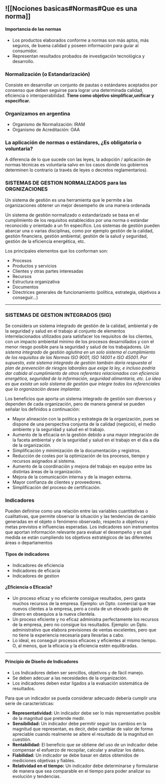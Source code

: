 
## ![[Nociones basicas#Normas#Que es una norma]]

#### Importancia de las normas
- Los productos elaborados conforme a normas son más aptos, más seguros, de buena calidad y poseen información para guiar al consumidor.
- Representan resultados probados de investigación tecnológica y desarrollo.

### Normalización (o Estandarización)
Consiste en desarrollar un conjunto de pautas o estándares aceptados por consenso que deben seguirse para lograr una determinada calidad, eficiencia o interoperabilidad. 
**Tiene como objetivo simplificar,unificar y especificar.**


### Organizamos en argentina
- Organismo de Normalización: IRAM
- Organismo de Acreditación: OAA

### La aplicación de normas o estándares, ¿Es obligatoria o voluntaria?
A diferencia de lo que sucede con las leyes, la adopción / aplicación de normas técnicas es voluntaria salvo en los casos donde los gobiernos determinen lo contrario (a través de leyes o decretos reglamentarios).

### SISTEMAS DE GESTION NORMALIZADOS para las ORGNIZACIONES 
Un sistema de gestión es una herramienta que le permite a las organizaciones obtener un mejor desempeño de una manera ordenada
<!--ID: 1688131887977-->


Un sistema de gestión normalizado o estandarizado se basa en el cumplimiento de los requisitos establecidos por una norma o estándar reconocido y orientado a un fin específico. Los sistemas de gestión pueden abarcar una o varias disciplinas, como por ejemplo gestión de la calidad, gestión financiera, gestión ambiental, gestión de la salud y seguridad, gestión de la eficiencia energética, etc.

Los principales elementos que los conforman son:
- Procesos
- Productos y servicios
- Clientes y otras partes interesadas
- Recursos
- Estructura organizativa
- Documentos
- Directrices generales de funcionamiento (política, estrategia, objetivos a conseguir…)
---
### SISTEMAS DE GESTION INTEGRADOS (SIG) 
Se considera un sistema integrado de gestión de la calidad, ambiental y de la seguridad y salud en el trabajo al conjunto de elementos interrelacionados utilizados para satisfacer los requisitos de los clientes, con un impacto ambiental mínimo de los procesos desarrollados y con el menor riesgo posible para la seguridad y salud de los trabajadores.
*Un sistema integrado de gestión aglutina en un solo sistema el cumplimiento de los requisitos de las Normas ISO 9001, ISO 14001 e ISO 45001. Por supuesto, este sistema integrado de gestión también daría respuesta al plan de prevención de riesgos laborales que exige la ley, e incluso podría dar cabida al cumplimiento de otros referentes relacionados con eficiencia energética, seguridad de la información, seguridad alimentaria, etc. La idea es que exista un solo sistema de gestión que integre todos los referenciales que la organización desee implantar.*
<!--ID: 1688131887985-->


Los beneficios que aporta un sistema integrado de gestión son diversos y dependen de cada organización, pero de manera general se pueden señalar los definidos a continuación:
- Mayor alineación con la política y estrategia de la organización, pues se dispone de una perspectiva conjunta de la calidad (negocio), el medio ambiente y la seguridad y salud en el trabajo.
- Aumento de la eficacia en la gestión debido a una mayor integración de la faceta ambiental y de la seguridad y salud en el trabajo en el día a día de la organización.
- Simplificación y minimización de la documentación y registros.
- Reducción de costes por la optimización de los procesos, tiempo y recursos asignados al sistema.
- Aumento de la coordinación y mejora del trabajo en equipo entre las distintas áreas de la organización.
- Mejora de la comunicación interna y de la imagen externa.
- Mayor confianza de clientes y proveedores.
- Simplificación del proceso de certificación.

### Indicadores
Pueden definirse como una relación entre las variables cuantitativas o cualitativas, que permite observar la situación y las tendencias de cambio generadas en el objeto o fenómeno observado, respecto a objetivos y metas previstos e influencias esperadas.
Los indicadores son instrumentos que aportan información relevante para evaluar el desempeño y en qué medida se están cumpliendo los objetivos estratégicos de las diferentes áreas o departamentos

#### Tipos de indicadores
- Indicadores de eficiencia
- Indicadores de eficacia
- Indicadores de gestion
#### ¿Eficiencia o Eficacia?
- Un proceso eficaz y no eficiente consigue resultados, pero gasta muchos recursos de la empresa. Ejemplo: un Dpto. comercial que trae nuevos clientes a la empresa, pero a costa de un elevado gasto de dinero en obsequios a la nueva clientela.
- Un proceso eficiente y no eficaz administra perfectamente los recursos de la empresa, pero no consigue los resultados. Ejemplo: un Dpto. administrativo que elabora previsiones de ventas excelentes, pero que no tiene la experiencia necesaria para llevarlas a cabo.
- Lo ideal, es conseguir procesos eficaces y eficientes al mismo tiempo. O, al menos, que la eficacia y la eficiencia estén equilibradas.
---
#### Principio de Diseño de Indicadores
- Los Indicadores deben ser sencillos, objetivos y de fácil manejo.
- Se deben adecuar a las necesidades de la organización.
- Los indicadores deben estar ligados a la evaluación sistemática de resultados.

Para que un indicador se pueda considerar adecuado debería cumplir una serie de características:
- **Representatividad:** Un indicador debe ser lo más representativo posible de la magnitud que pretende medir.
- **Sensibilidad:** Un indicador debe permitir seguir los cambios en la magnitud que representan, es decir, debe cambiar de valor de forma apreciable cuando realmente se altere el resultado de la magnitud en cuestión.
- **Rentabilidad:** El beneficio que se obtiene del uso de un indicador debe compensar el esfuerzo de recopilar, calcular y analizar los datos.
- **Fiabilidad:** Un indicador se debe basar en datos obtenidos de mediciones objetivas y fiables.
- **Relatividad en el tiempo:** Un indicador debe determinarse y formularse de manera que sea comparable en el tiempo para poder analizar su evolución y tendencias.
